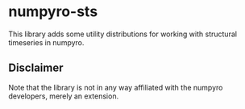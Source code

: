 # numpyro-sts

This library adds some utility distributions for working with structural timeseries in numpyro.

## Disclaimer

Note that the library is not in any way affiliated with the numpyro developers, merely an extension.
